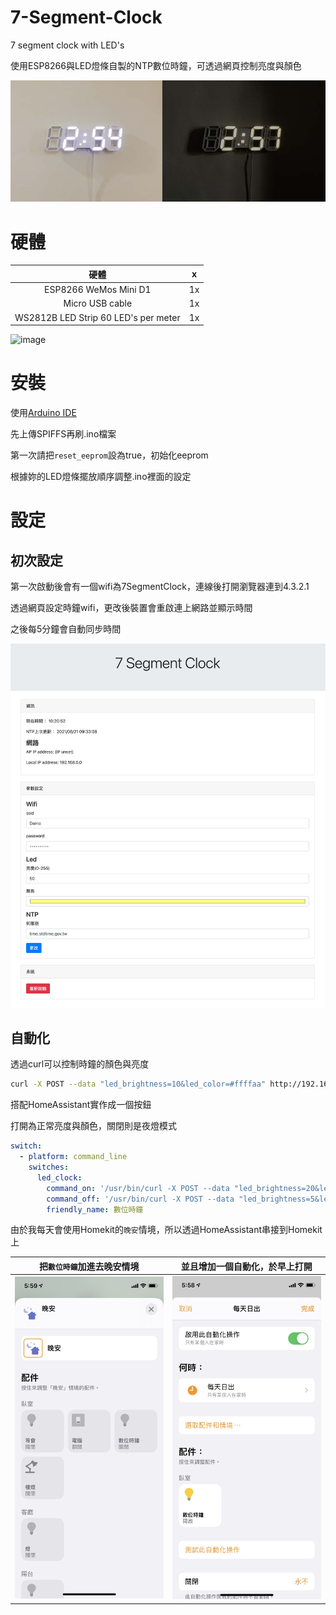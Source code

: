 # 7-Segment-Clock
7 segment clock with LED's

使用ESP8266與LED燈條自製的NTP數位時鐘，可透過網頁控制亮度與顏色

![image](https://github.com/iml885203/7-Segment-Clock/blob/master/Screenshot/banner.jpg?raw=true)

# 硬體

|硬體|x|
|:-:|:-:|
|ESP8266 WeMos Mini D1|1x|
|Micro USB cable|1x|
|WS2812B LED Strip 60 LED's per meter	|1x|

![image](https://github.com/iml885203/7-Segment-Clock/blob/master/Screenshot/hardware.jpg?raw=true)

# 安裝
使用[Arduino IDE](https://www.arduino.cc/en/software)

先上傳SPIFFS再刷.ino檔案

第一次請把`reset_eeprom`設為true，初始化eeprom

根據妳的LED燈條擺放順序調整.ino裡面的設定

# 設定

## 初次設定
第一次啟動後會有一個wifi為7SegmentClock，連線後打開瀏覽器連到4.3.2.1

透過網頁設定時鐘wifi，更改後裝置會重啟連上網路並顯示時間

之後每5分鐘會自動同步時間

![image](https://github.com/iml885203/7-Segment-Clock/blob/master/Screenshot/webui.jpg?raw=true)

## 自動化
透過curl可以控制時鐘的顏色與亮度

```bash
curl -X POST --data "led_brightness=10&led_color=#ffffaa" http://192.168.0.0/setting
```

搭配HomeAssistant實作成一個按鈕

打開為正常亮度與顏色，關閉則是夜燈模式

```yaml
switch:
  - platform: command_line
    switches:
      led_clock:
        command_on: '/usr/bin/curl -X POST --data "led_brightness=20&led_color=#ffffaa" http://192.168.0.0/setting'
        command_off: '/usr/bin/curl -X POST --data "led_brightness=5&led_color=#ffff1e" http://192.168.0.0/setting'
        friendly_name: 數位時鐘
```

由於我每天會使用Homekit的`晚安`情境，所以透過HomeAssistant串接到Homekit上

|把`數位時鐘`加進去晚安情境|並且增加一個自動化，於早上打開|
|:-:|:-:|
|<img src="https://github.com/iml885203/7-Segment-Clock/blob/master/Screenshot/homekit1.jpg?raw=true" width="250px">|<img src="https://github.com/iml885203/7-Segment-Clock/blob/master/Screenshot/homekit2.jpg?raw=true" width="250px">|